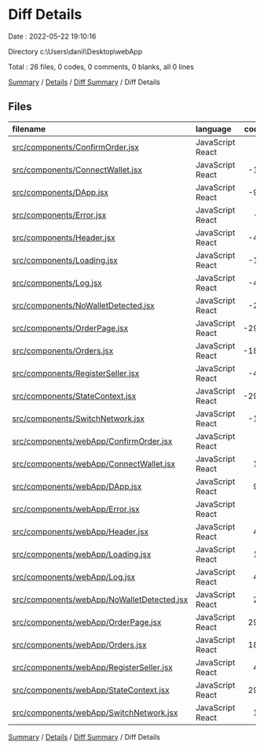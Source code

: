 # Diff Details

Date : 2022-05-22 19:10:16

Directory c:\Users\danil\Desktop\webApp

Total : 26 files,  0 codes, 0 comments, 0 blanks, all 0 lines

[Summary](results.md) / [Details](details.md) / [Diff Summary](diff.md) / Diff Details

## Files
| filename | language | code | comment | blank | total |
| :--- | :--- | ---: | ---: | ---: | ---: |
| [src/components/ConfirmOrder.jsx](/src/components/ConfirmOrder.jsx) | JavaScript React | 0 | -30 | -5 | -35 |
| [src/components/ConnectWallet.jsx](/src/components/ConnectWallet.jsx) | JavaScript React | -15 | 0 | -1 | -16 |
| [src/components/DApp.jsx](/src/components/DApp.jsx) | JavaScript React | -98 | -4 | -18 | -120 |
| [src/components/Error.jsx](/src/components/Error.jsx) | JavaScript React | -5 | 0 | -1 | -6 |
| [src/components/Header.jsx](/src/components/Header.jsx) | JavaScript React | -42 | 0 | -4 | -46 |
| [src/components/Loading.jsx](/src/components/Loading.jsx) | JavaScript React | -11 | 0 | -1 | -12 |
| [src/components/Log.jsx](/src/components/Log.jsx) | JavaScript React | -48 | -3 | -8 | -59 |
| [src/components/NoWalletDetected.jsx](/src/components/NoWalletDetected.jsx) | JavaScript React | -23 | 0 | -1 | -24 |
| [src/components/OrderPage.jsx](/src/components/OrderPage.jsx) | JavaScript React | -299 | 0 | -33 | -332 |
| [src/components/Orders.jsx](/src/components/Orders.jsx) | JavaScript React | -188 | -1 | -13 | -202 |
| [src/components/RegisterSeller.jsx](/src/components/RegisterSeller.jsx) | JavaScript React | -48 | 0 | -11 | -59 |
| [src/components/StateContext.jsx](/src/components/StateContext.jsx) | JavaScript React | -291 | -2 | -29 | -322 |
| [src/components/SwitchNetwork.jsx](/src/components/SwitchNetwork.jsx) | JavaScript React | -15 | 0 | -1 | -16 |
| [src/components/webApp/ConfirmOrder.jsx](/src/components/webApp/ConfirmOrder.jsx) | JavaScript React | 0 | 30 | 5 | 35 |
| [src/components/webApp/ConnectWallet.jsx](/src/components/webApp/ConnectWallet.jsx) | JavaScript React | 15 | 0 | 1 | 16 |
| [src/components/webApp/DApp.jsx](/src/components/webApp/DApp.jsx) | JavaScript React | 98 | 4 | 18 | 120 |
| [src/components/webApp/Error.jsx](/src/components/webApp/Error.jsx) | JavaScript React | 5 | 0 | 1 | 6 |
| [src/components/webApp/Header.jsx](/src/components/webApp/Header.jsx) | JavaScript React | 42 | 0 | 4 | 46 |
| [src/components/webApp/Loading.jsx](/src/components/webApp/Loading.jsx) | JavaScript React | 11 | 0 | 1 | 12 |
| [src/components/webApp/Log.jsx](/src/components/webApp/Log.jsx) | JavaScript React | 48 | 3 | 8 | 59 |
| [src/components/webApp/NoWalletDetected.jsx](/src/components/webApp/NoWalletDetected.jsx) | JavaScript React | 23 | 0 | 1 | 24 |
| [src/components/webApp/OrderPage.jsx](/src/components/webApp/OrderPage.jsx) | JavaScript React | 299 | 0 | 33 | 332 |
| [src/components/webApp/Orders.jsx](/src/components/webApp/Orders.jsx) | JavaScript React | 188 | 1 | 13 | 202 |
| [src/components/webApp/RegisterSeller.jsx](/src/components/webApp/RegisterSeller.jsx) | JavaScript React | 48 | 0 | 11 | 59 |
| [src/components/webApp/StateContext.jsx](/src/components/webApp/StateContext.jsx) | JavaScript React | 291 | 2 | 29 | 322 |
| [src/components/webApp/SwitchNetwork.jsx](/src/components/webApp/SwitchNetwork.jsx) | JavaScript React | 15 | 0 | 1 | 16 |

[Summary](results.md) / [Details](details.md) / [Diff Summary](diff.md) / Diff Details